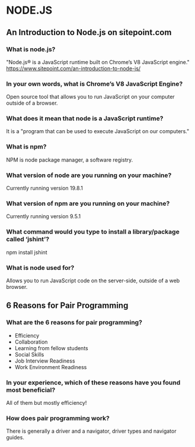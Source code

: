 # NODE.JS
## An Introduction to Node.js on sitepoint.com
### What is node.js?
"Node.js® is a JavaScript runtime built on Chrome’s V8 JavaScript engine."
https://www.sitepoint.com/an-introduction-to-node-js/
### In your own words, what is Chrome’s V8 JavaScript Engine?
Open source tool that allows you to run JavaScript on your computer outside of a browser. 
### What does it mean that node is a JavaScript runtime?
It is a "program that can be used to execute JavaScript on our computers."
### What is npm?
NPM is node package manager, a software registry.
### What version of node are you running on your machine?
Currently running version 19.8.1
### What version of npm are you running on your machine?
Currently running version 9.5.1
### What command would you type to install a library/package called ‘jshint’?
npm install jshint
### What is node used for?
Allows you to run JavaScript code on the server-side, outside of a web browser.

## 6 Reasons for Pair Programming
### What are the 6 reasons for pair programming?
- Efficiency
- Collaboration
- Learning from fellow students
- Social Skills
- Job Interview Readiness
- Work Environment Readiness

### In your experience, which of these reasons have you found most beneficial?
All of them but mostly efficiency!

### How does pair programming work?
There is generally a driver and a navigator, driver types and navigator guides.